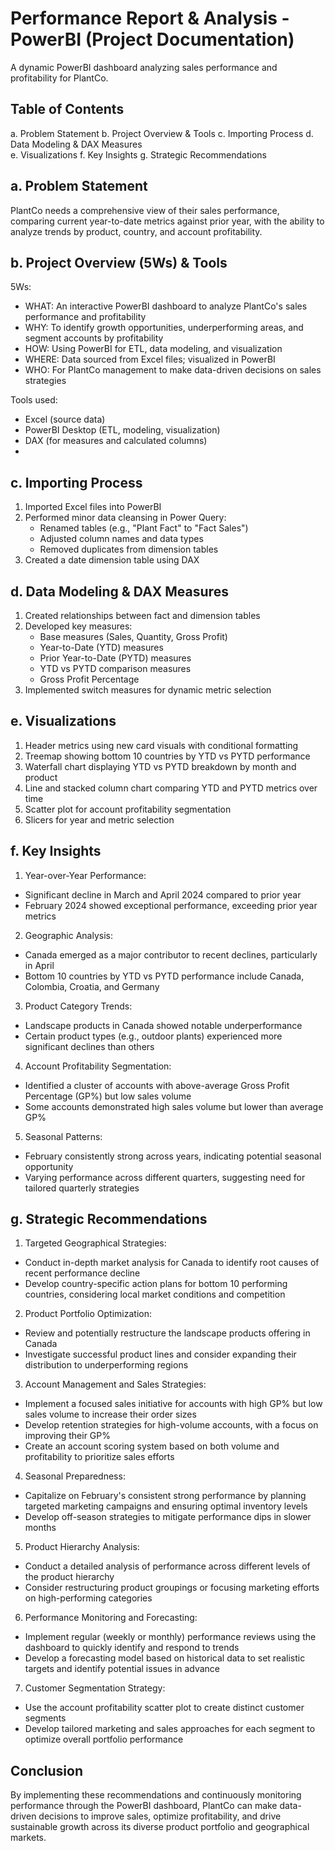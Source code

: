 # Performance Report & Analysis - PowerBI (Project Documentation)
A dynamic PowerBI dashboard analyzing sales performance and profitability for PlantCo.

## Table of Contents
a. Problem Statement
b. Project Overview & Tools
c. Importing Process
d. Data Modeling & DAX Measures  
e. Visualizations
f. Key Insights
g. Strategic Recommendations

## a. Problem Statement
PlantCo needs a comprehensive view of their sales performance, comparing current year-to-date metrics against prior year, with the ability to analyze trends by product, country, and account profitability.

## b. Project Overview (5Ws) & Tools
5Ws:
- WHAT: An interactive PowerBI dashboard to analyze PlantCo's sales performance and profitability
- WHY: To identify growth opportunities, underperforming areas, and segment accounts by profitability
- HOW: Using PowerBI for ETL, data modeling, and visualization
- WHERE: Data sourced from Excel files; visualized in PowerBI
- WHO: For PlantCo management to make data-driven decisions on sales strategies

Tools used:
- Excel (source data)
- PowerBI Desktop (ETL, modeling, visualization)
- DAX (for measures and calculated columns)
- 
## c. Importing Process
1. Imported Excel files into PowerBI
2. Performed minor data cleansing in Power Query:
   - Renamed tables (e.g., "Plant Fact" to "Fact Sales")
   - Adjusted column names and data types
   - Removed duplicates from dimension tables
3. Created a date dimension table using DAX

## d. Data Modeling & DAX Measures
1. Created relationships between fact and dimension tables
2. Developed key measures:
   - Base measures (Sales, Quantity, Gross Profit)
   - Year-to-Date (YTD) measures
   - Prior Year-to-Date (PYTD) measures
   - YTD vs PYTD comparison measures
   - Gross Profit Percentage
3. Implemented switch measures for dynamic metric selection

## e. Visualizations
1. Header metrics using new card visuals with conditional formatting
2. Treemap showing bottom 10 countries by YTD vs PYTD performance
3. Waterfall chart displaying YTD vs PYTD breakdown by month and product
4. Line and stacked column chart comparing YTD and PYTD metrics over time
5. Scatter plot for account profitability segmentation
6. Slicers for year and metric selection

## f. Key Insights
1. Year-over-Year Performance:
- Significant decline in March and April 2024 compared to prior year
- February 2024 showed exceptional performance, exceeding prior year metrics

2. Geographic Analysis:
- Canada emerged as a major contributor to recent declines, particularly in April
- Bottom 10 countries by YTD vs PYTD performance include Canada, Colombia, Croatia, and Germany

3. Product Category Trends:
- Landscape products in Canada showed notable underperformance
- Certain product types (e.g., outdoor plants) experienced more significant declines than others

4. Account Profitability Segmentation:
- Identified a cluster of accounts with above-average Gross Profit Percentage (GP%) but low sales volume
- Some accounts demonstrated high sales volume but lower than average GP%

5. Seasonal Patterns:
- February consistently strong across years, indicating potential seasonal opportunity
- Varying performance across different quarters, suggesting need for tailored quarterly strategies
  
## g. Strategic Recommendations
1. Targeted Geographical Strategies:
- Conduct in-depth market analysis for Canada to identify root causes of recent performance decline
- Develop country-specific action plans for bottom 10 performing countries, considering local market conditions and competition

2. Product Portfolio Optimization:
- Review and potentially restructure the landscape products offering in Canada
- Investigate successful product lines and consider expanding their distribution to underperforming regions

3. Account Management and Sales Strategies:
- Implement a focused sales initiative for accounts with high GP% but low sales volume to increase their order sizes
- Develop retention strategies for high-volume accounts, with a focus on improving their GP%
- Create an account scoring system based on both volume and profitability to prioritize sales efforts

4. Seasonal Preparedness:
- Capitalize on February's consistent strong performance by planning targeted marketing campaigns and ensuring optimal inventory levels
- Develop off-season strategies to mitigate performance dips in slower months

5. Product Hierarchy Analysis:
- Conduct a detailed analysis of performance across different levels of the product hierarchy
- Consider restructuring product groupings or focusing marketing efforts on high-performing categories

6. Performance Monitoring and Forecasting:
- Implement regular (weekly or monthly) performance reviews using the dashboard to quickly identify and respond to trends
- Develop a forecasting model based on historical data to set realistic targets and identify potential issues in advance

7. Customer Segmentation Strategy:
- Use the account profitability scatter plot to create distinct customer segments
- Develop tailored marketing and sales approaches for each segment to optimize overall portfolio performance

## Conclusion
By implementing these recommendations and continuously monitoring performance through the PowerBI dashboard, PlantCo can make data-driven decisions to improve sales, optimize profitability, and drive sustainable growth across its diverse product portfolio and geographical markets.
